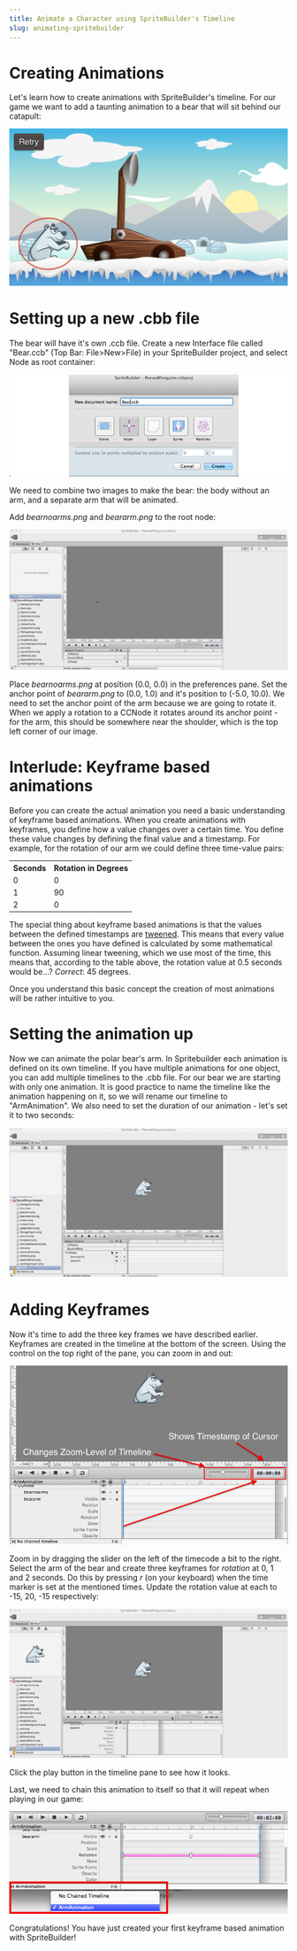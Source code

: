 ```yaml
---
title: Animate a Character using SpriteBuilder's Timeline
slug: animating-spritebuilder
---
```


# Creating Animations

Let's learn how to create animations with SpriteBuilder's timeline. For
our game we want to add a taunting animation to a bear that will sit
behind our catapult:

![image](./Spritebuilder_animating_preview.png)

Setting up a new .cbb file
==========================

The bear will have it's own .ccb file. Create a new Interface file
called "Bear.ccb" (Top Bar: File\>New\>File) in your SpriteBuilder
project, and select Node as root container:

![image](./Spritebuilder_BearCCB.png)

We need to combine two images to make the bear: the body without an arm,
and a separate arm that will be animated.

Add *bearnoarms.png* and *beararm.png* to the root node:

![image](./Spritebuilder_animated_bear.gif)

Place *bearnoarms.png* at position (0.0, 0.0) in the preferences pane.
Set the anchor point of *beararm.png* to (0.0, 1.0) and it's position to
(-5.0, 10.0). We need to set the anchor point of the arm because we are
going to rotate it. When we apply a rotation to a CCNode it rotates
around its anchor point - for the arm, this should be somewhere near the
shoulder, which is the top left corner of our image.

Interlude: Keyframe based animations
====================================

Before you can create the actual animation you need a basic
understanding of keyframe based animations. When you create animations
with keyframes, you define how a value changes over a certain time. You
define these value changes by defining the final value and a timestamp.
For example, for the rotation of our arm we could define three
time-value pairs:

<table>
  <tr>
    <th>Seconds</th>
    <th>Rotation in Degrees</th>
  </tr>
  <tr>
    <td>0</td>
    <td>0</td>
  </tr>
  <tr>
    <td>1</td>
    <td>90</td>
  </tr>
  <tr>
    <td>2</td>
    <td>0</td>
  </tr>
</table>

The special thing about keyframe based animations is that the values
between the defined timestamps are
[tweened](http://en.wikipedia.org/wiki/Inbetweening). This means that
every value between the ones you have defined is calculated by some
mathematical function. Assuming linear tweening, which we use most of
the time, this means that, according to the table above, the rotation
value at 0.5 seconds would be...? *Correct*: 45 degrees.

Once you understand this basic concept the creation of most animations
will be rather intuitive to you.


Setting the animation up
========================

Now we can animate the polar bear's arm. In Spritebuilder each animation
is defined on its own timeline. If you have multiple animations for one
object, you can add multiple timelines to the .cbb file. For our bear we
are starting with only one animation. It is good practice to name the
timeline like the animation happening on it, so we will rename our
timeline to "ArmAnimation". We also need to set the duration of our
animation - let's set it to two seconds:

![image](./SetTimelines.gif)


# Adding Keyframes

Now it's time to add the three key frames we have described earlier.
Keyframes are created in the timeline at the bottom of the screen. Using
the control on the top right of the pane, you can zoom in and out:

![image](./SpritebuilderAnimation_Zoom.png)

Zoom in by dragging the slider on the left of the timecode a bit to the
right. Select the arm of the bear and create three keyframes for
*rotation* at 0, 1 and 2 seconds. Do this by pressing *r* (on your
keyboard) when the time marker is set at the mentioned times. Update the
rotation value at each to -15, 20, -15 respectively:

![image](./Spritebuilder_SetKeyframes.gif)

Click the play button in the timeline pane to see how it looks.

Last, we need to chain this animation to itself so that it will repeat
when playing in our game:

![image](./Spritebuilder_ChainAnimations.png)

Congratulations! You have just created your first keyframe based
animation with SpriteBuilder!
